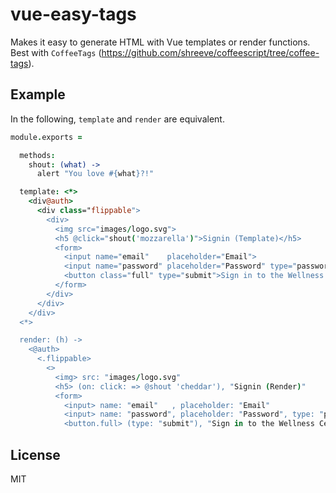 # vue-easy-tags

Makes it easy to generate HTML with Vue templates or render functions. Best
with `CoffeeTags` (https://github.com/shreeve/coffeescript/tree/coffee-tags).

## Example

In the following, `template` and `render` are equivalent.

```coffee
module.exports =

  methods:
    shout: (what) ->
      alert "You love #{what}?!"

  template: <*>
    <div@auth>
      <div class="flippable">
        <div>
          <img src="images/logo.svg">
          <h5 @click="shout('mozzarella')">Signin (Template)</h5>
          <form>
            <input name="email"    placeholder="Email">
            <input name="password" placeholder="Password" type="password">
            <button class="full" type="submit">Sign in to the Wellness Center</button>
          </form>
        </div>
      </div>
    </div>
  <*>

  render: (h) ->
    <@auth>
      <.flippable>
        <>
          <img> src: "images/logo.svg"
          <h5> (on: click: => @shout 'cheddar'), "Signin (Render)"
          <form>
            <input> name: "email"   , placeholder: "Email"
            <input> name: "password", placeholder: "Password", type: "password"
            <button.full> (type: "submit"), "Sign in to the Wellness Center"
```

## License

MIT
